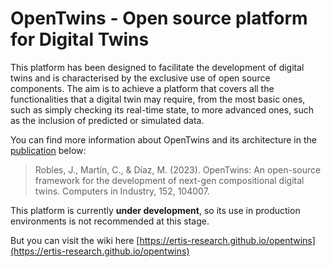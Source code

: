 # OpenTwins - Open source platform for Digital Twins

This platform has been designed to facilitate the development of digital twins and is characterised by the exclusive use of open source components. The aim is to achieve a platform that covers all the functionalities that a digital twin may require, from the most basic ones, such as simply checking its real-time state, to more advanced ones, such as the inclusion of predicted or simulated data.

You can find more information about OpenTwins and its architecture in the [publication](https://www.sciencedirect.com/science/article/pii/S0166361523001574) below: 

>Robles, J., Martín, C., & Díaz, M. (2023). OpenTwins: An open-source framework for the development of next-gen compositional digital twins. Computers in Industry, 152, 104007.

This platform is currently **under development**, so its use in production environments is not recommended at this stage.

But you can visit the wiki here
[https://ertis-research.github.io/opentwins](https://ertis-research.github.io/opentwins)